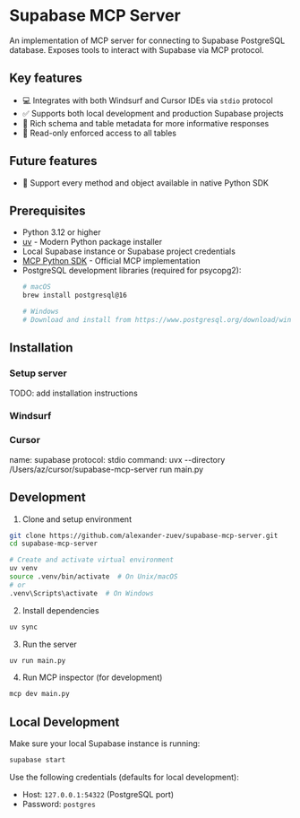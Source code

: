 # Supabase MCP Server

An implementation of MCP server for connecting to Supabase PostgreSQL database. Exposes tools to interact with Supabase via MCP protocol.

## Key features
- 💻 Integrates with both Windsurf and Cursor IDEs via `stdio` protocol
- ✅ Supports both local development and production Supabase projects
- 🤑 Rich schema and table metadata for more informative responses
- 🔐 Read-only enforced access to all tables

## Future features
- 🐍 Support every method and object available in native Python SDK 


## Prerequisites
- Python 3.12 or higher
- [uv](https://github.com/astral-sh/uv) - Modern Python package installer
- Local Supabase instance or Supabase project credentials
- [MCP Python SDK](https://github.com/modelcontextprotocol/python-sdk) - Official MCP implementation
- PostgreSQL development libraries (required for psycopg2):
  ```bash
  # macOS
  brew install postgresql@16
  
  # Windows
  # Download and install from https://www.postgresql.org/download/windows/

  ```

## Installation

### Setup server
TODO: add installation instructions

### Windsurf

### Cursor
name: supabase
protocol: stdio
command: uvx --directory /Users/az/cursor/supabase-mcp-server run main.py

## Development

1. Clone and setup environment
```bash
git clone https://github.com/alexander-zuev/supabase-mcp-server.git
cd supabase-mcp-server

# Create and activate virtual environment
uv venv
source .venv/bin/activate  # On Unix/macOS
# or
.venv\Scripts\activate  # On Windows
```

2. Install dependencies
```bash
uv sync
```

3. Run the server
```bash
uv run main.py
```

4. Run MCP inspector (for development)
```bash
mcp dev main.py
```
## Local Development
Make sure your local Supabase instance is running:
```bash
supabase start
```

Use the following credentials (defaults for local development):
- Host: `127.0.0.1:54322` (PostgreSQL port)
- Password: `postgres`





